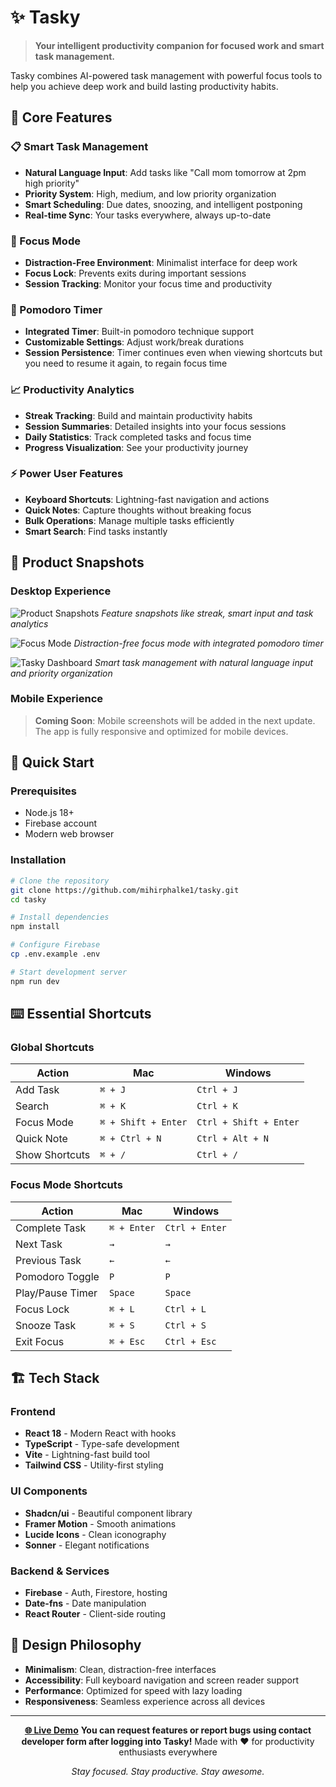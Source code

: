 # ✨ Tasky

> **Your intelligent productivity companion for focused work and smart task management.**

Tasky combines AI-powered task management with powerful focus tools to help you achieve deep work and build lasting productivity habits.

## 🌟 Core Features

### 📋 Smart Task Management

- **Natural Language Input**: Add tasks like "Call mom tomorrow at 2pm high priority"
- **Priority System**: High, medium, and low priority organization
- **Smart Scheduling**: Due dates, snoozing, and intelligent postponing
- **Real-time Sync**: Your tasks everywhere, always up-to-date

### 🎯 Focus Mode

- **Distraction-Free Environment**: Minimalist interface for deep work
- **Focus Lock**: Prevents exits during important sessions
- **Session Tracking**: Monitor your focus time and productivity

### 🍅 Pomodoro Timer

- **Integrated Timer**: Built-in pomodoro technique support
- **Customizable Settings**: Adjust work/break durations
- **Session Persistence**: Timer continues even when viewing shortcuts but you need to resume it again, to regain focus time

### 📈 Productivity Analytics

- **Streak Tracking**: Build and maintain productivity habits
- **Session Summaries**: Detailed insights into your focus sessions
- **Daily Statistics**: Track completed tasks and focus time
- **Progress Visualization**: See your productivity journey

### ⚡ Power User Features

- **Keyboard Shortcuts**: Lightning-fast navigation and actions
- **Quick Notes**: Capture thoughts without breaking focus
- **Bulk Operations**: Manage multiple tasks efficiently
- **Smart Search**: Find tasks instantly

## 📸 Product Snapshots

### Desktop Experience

![Product Snapshots](./public/screenshots/Tasky-Preview.png)
_Feature snapshots like streak, smart input and task analytics_

![Focus Mode](./public/screenshots/desktop-focus.png)
_Distraction-free focus mode with integrated pomodoro timer_

![Tasky Dashboard](./public/screenshots/desktop-dashboard.png)
_Smart task management with natural language input and priority organization_

### Mobile Experience

> **Coming Soon**: Mobile screenshots will be added in the next update. The app is fully responsive and optimized for mobile devices.

## 🚀 Quick Start

### Prerequisites

- Node.js 18+
- Firebase account
- Modern web browser

### Installation

```bash
# Clone the repository
git clone https://github.com/mihirphalke1/tasky.git
cd tasky

# Install dependencies
npm install

# Configure Firebase
cp .env.example .env

# Start development server
npm run dev
```

## ⌨️ Essential Shortcuts

### Global Shortcuts

| Action         | Mac                 | Windows                |
| -------------- | ------------------- | ---------------------- |
| Add Task       | `⌘ + J`             | `Ctrl + J`             |
| Search         | `⌘ + K`             | `Ctrl + K`             |
| Focus Mode     | `⌘ + Shift + Enter` | `Ctrl + Shift + Enter` |
| Quick Note     | `⌘ + Ctrl + N`      | `Ctrl + Alt + N`       |
| Show Shortcuts | `⌘ + /`             | `Ctrl + /`             |

### Focus Mode Shortcuts

| Action           | Mac         | Windows        |
| ---------------- | ----------- | -------------- |
| Complete Task    | `⌘ + Enter` | `Ctrl + Enter` |
| Next Task        | `→`         | `→`            |
| Previous Task    | `←`         | `←`            |
| Pomodoro Toggle  | `P`         | `P`            |
| Play/Pause Timer | `Space`     | `Space`        |
| Focus Lock       | `⌘ + L`     | `Ctrl + L`     |
| Snooze Task      | `⌘ + S`     | `Ctrl + S`     |
| Exit Focus       | `⌘ + Esc`   | `Ctrl + Esc`   |

## 🏗️ Tech Stack

### Frontend

- **React 18** - Modern React with hooks
- **TypeScript** - Type-safe development
- **Vite** - Lightning-fast build tool
- **Tailwind CSS** - Utility-first styling

### UI Components

- **Shadcn/ui** - Beautiful component library
- **Framer Motion** - Smooth animations
- **Lucide Icons** - Clean iconography
- **Sonner** - Elegant notifications

### Backend & Services

- **Firebase** - Auth, Firestore, hosting
- **Date-fns** - Date manipulation
- **React Router** - Client-side routing

## 🎨 Design Philosophy

- **Minimalism**: Clean, distraction-free interfaces
- **Accessibility**: Full keyboard navigation and screen reader support
- **Performance**: Optimized for speed with lazy loading
- **Responsiveness**: Seamless experience across all devices

---

<div align="center">

**[🌐 Live Demo](https://tasky.app)**
**You can request features or report bugs using contact developer form after logging into Tasky!**
Made with ❤️ for productivity enthusiasts everywhere

_Stay focused. Stay productive. Stay awesome._

</div>
